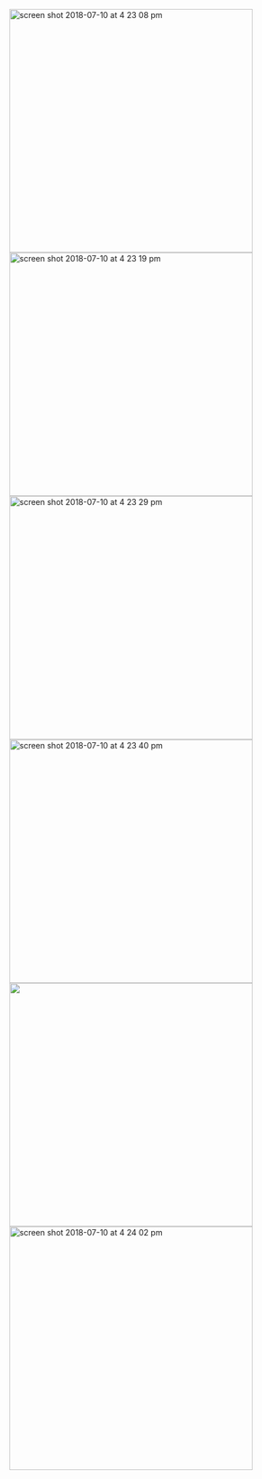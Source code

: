 <p float="left">
<img width="432" height=”600” alt="screen shot 2018-07-10 at 4 23 08 pm" src="https://user-images.githubusercontent.com/41017424/42538519-c69e6f32-845d-11e8-918c-cd184a4e550b.png">
<img width="432" height=”600” alt="screen shot 2018-07-10 at 4 23 19 pm" src="https://user-images.githubusercontent.com/41017424/42538521-c7a083e8-845d-11e8-8edb-8ac54621bd05.png">
<img width="432" height=”600” alt="screen shot 2018-07-10 at 4 23 29 pm" src="https://user-images.githubusercontent.com/41017424/42538523-c9169a82-845d-11e8-90dc-f5349b0a9bd5.png">
<img width="432" height=”600” alt="screen shot 2018-07-10 at 4 23 40 pm" src="https://user-images.githubusercontent.com/41017424/42538525-ca273f6c-845d-11e8-94d9-04ad133ea4e3.png">
<img width="432" height=”600”alt="screen shot 2018-07-10 at 4 23 51 pm" src="https://user-images.githubusercontent.com/41017424/42538528-cb0c56ba-845d-11e8-85b6-3cdbf4f4429f.png">
<img width="432" height=”600” alt="screen shot 2018-07-10 at 4 24 02 pm" src="https://user-images.githubusercontent.com/41017424/42538529-cc0cc9aa-845d-11e8-8d7c-d40df46522fc.png">
</p>
